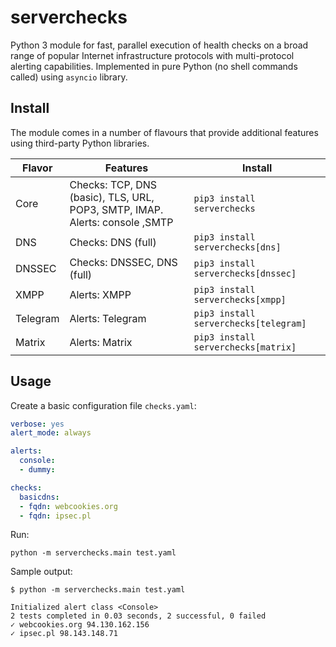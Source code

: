 # serverchecks

Python 3 module for fast, parallel execution of health checks on a broad range
of popular Internet infrastructure protocols with multi-protocol alerting capabilities.
Implemented in pure Python (no shell commands called) using `asyncio` library.


## Install
The module comes in a number of flavours that provide additional features using
third-party Python libraries.

| Flavor | Features                                                                      | Install                          |
|--------|-------------------------------------------------------------------------------|----------------------------------|
| Core   | Checks: TCP, DNS (basic), TLS, URL, POP3, SMTP, IMAP. Alerts: console ,SMTP  | `pip3 install serverchecks`        |
| DNS    | Checks: DNS (full)                                                            | `pip3 install serverchecks[dns]`   |
| DNSSEC | Checks: DNSSEC, DNS (full)                                                    | `pip3 install serverchecks[dnssec]` |
| XMPP   | Alerts: XMPP                                                                  | `pip3 install serverchecks[xmpp]`  |
| Telegram| Alerts: Telegram                                                             | `pip3 install serverchecks[telegram]` |
| Matrix | Alerts: Matrix                                                                | `pip3 install serverchecks[matrix]` | 


## Usage
Create a basic configuration file `checks.yaml`:

```yaml
verbose: yes
alert_mode: always

alerts:
  console:
  - dummy:

checks:
  basicdns:
  - fqdn: webcookies.org
  - fqdn: ipsec.pl
```

Run:
```
python -m serverchecks.main test.yaml

```

Sample output:
```
$ python -m serverchecks.main test.yaml

Initialized alert class <Console>
2 tests completed in 0.03 seconds, 2 successful, 0 failed
✓ webcookies.org 94.130.162.156
✓ ipsec.pl 98.143.148.71
```